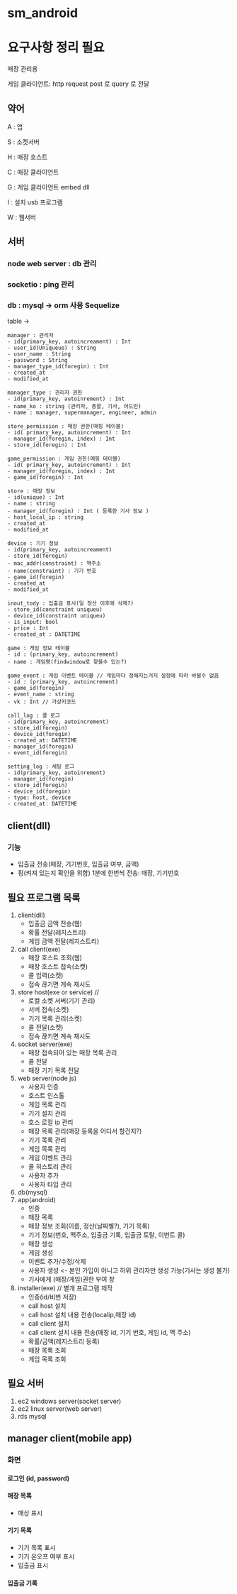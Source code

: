# sm_android

# 요구사항 정리 필요

매장 관리용

게임 클라이언트: http request post 로 query 로 전달

## 약어

A : 앱

S : 소켓서버

H : 매장 호스트

C : 매장 클라이언트

G : 게임 클라이언트 embed dll

I : 설치 usb 프로그램

W : 웹서버


## 서버 
### node web server : db 관리 

### socketio : ping 관리

### db : mysql -> orm 사용 Sequelize

  table -> 
    
    manager : 관리자 
    - id(primary_key, autoincreament) : Int
    - user_id(Uniqueue) : String
    - user_name : String
    - password : String
    - manager_type_id(foregin) : Int
    - created_at
    - modified_at

    manager_type : 관리자 권한
    - id(primary_key, autoinrement) : Int
    - name_ko : string (관리자, 총괄, 기사, 어드민)
    - name : manager, supermanager, engineer, admin
    
    store_permission : 매장 권한(매핑 테이블)
    - id( primary_key, autoincrement) : Int
    - manager_id(foregin, index) : Int
    - store_id(foregin) : Int
    
    game_permission : 게임 권한(매핑 테이블)
    - id( primary_key, autoincrement) : Int
    - manager_id(foregin, index) : Int
    - game_id(foregin) : Int
    
    store : 매장 정보
    - id(unique) : Int
    - name : string
    - manager_id(foregin) : Int ( 등록한 기사 정보 )
    - host_local_ip : string
    - created_at
    - modified_at
            
    device : 기기 정보
    - id(primary_key, autoincreament)
    - store_id(foregin)
    - mac_addr(constraint) : 맥주소
    - name(constraint) : 기기 번호
    - game_id(foregin)
    - created_at
    - modified_at

    inout_tody : 입출금 표시(일 정산 이후에 삭제?)
    - store_id(constraint uniqueu)
    - device_id(constraint uniqueu)
    - is_input: bool
    - price : Int
    - created_at : DATETIME
   
    game : 게임 정보 테이블
    - id : (primary_key, autoincrement)
    - name : 게임명(findwindow로 찾을수 있는?)
    
    game_event : 게임 이벤트 테이블 // 게임마다 정해지는거지 설정에 따라 바뀔수 없음
    - id : (primary_key, autoincrement)
    - game_id(foregin)
    - event_name : string
    - vk : Int // 가상키코드
    
    call_log : 콜 로그
    - id(primary_key, autoincrement)
    - store_id(foregin)
    - device_id(foregin)
    - created_at: DATETIME
    - manager_id(foregin)
    - event_id(foregin)
    
    setting_log : 세팅 로그
    - id(primary_key, autoinrement)
    - manager_id(foregin)
    - store_id(foregin)
    - device_id(foregin)
    - type: host, device
    - created_at: DATETIME
    
## client(dll)

### 기능 

- 입출금 전송(매장, 기기번호, 입출금 여부, 금액)
- 핑(켜져 있는지 확인을 위함) 1분에 한번씩 전송: 매장, 기기번호


## 필요 프로그램 목록

1. client(dll)
    - 입출금 금액 전송(웹)
    - 확률 전달(레지스트리)
    - 게임 금액 전달(레지스트리)
2. call client(exe)  
    - 매장 호스트 조회(웹)
    - 매장 호스트 접속(소켓)
    - 콜 입력(소켓)
    - 접속 끊기면 게속 재시도
3. store host(exe or service) //
    - 로컬 소켓 서버(기기 관리)
    - 서버 접속(소켓)
    - 기기 목록 관리(소켓)
    - 콜 전달(소켓)
    - 접속 끊키면 계속 재시도
4. socket server(exe)
    - 매장 접속되어 있는 매장 목록 관리
    - 콜 전달
    - 매장 기기 목록 전달
5. web server(node js)
    - 사용자 인증
    - 호스트 인스톨
    - 게임 목록 관리
    - 기기 설치 관리
    - 호스 로컬 ip 관리
    - 매장 목록 관리(매장 등록을 어디서 할건지?)
    - 기기 목록 관리
    - 게임 목록 관리
    - 게임 이벤트 관리
    - 콜 히스토리 관리
    - 사용자 추가
    - 사용자 타입 관리
6. db(mysql)
7. app(android)
    - 인증 
    - 매장 목록 
    - 매장 정보 조회(이름, 정산(날짜별?), 기기 목록)
    - 기기 정보(번호, 맥주소, 입출금 기록, 입출금 토탈, 이번트 콜)
    - 매장 생성 
    - 게임 생성
    - 이벤트 추가/수정/삭제
    - 사용자 생성 <- 본인 가입이 아니고 하위 관리자만 생성 가능(기사는 생성 불가)
    - 기사에게 (매장/게임)권한 부여 창
8. installer(exe) // 별개 프로그램 제작
    - 인증(id/비번 저장)
    - call host 설치
    - call host 설치 내용 전송(localip,매장 id)
    - call client 설치
    - call client 설치 내용 전송(매장 id, 기기 번호, 게임 id, 맥 주소)
    - 확률/금액(레지스트리 등록)
    - 매장 목록 조회
    - 게임 목록 조회
 
## 필요 서버
1. ec2 windows server(socket server)
2. ec2 linux  server(web server)
3. rds mysql 

## manager client(mobile app)  

### 화면 

#### 로그인 (id, password)

#### 매장 목록
  - 매상 표시
#### 기기 목록
  - 기기 목록 표시
  - 기기 온오프 여부 표시
  - 입출금 표시

#### 입출금 기록






